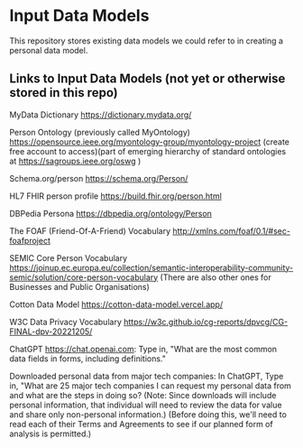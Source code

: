 # Input Data Models
This repository stores existing data models we could refer to in creating a personal data model.

## Links to Input Data Models (not yet or otherwise stored in this repo)
  MyData Dictionary https://dictionary.mydata.org/ 
  
  Person Ontology (previously called MyOntology) https://opensource.ieee.org/myontology-group/myontology-project (create free account to access)(part of emerging hierarchy of standard ontologies at https://sagroups.ieee.org/oswg ) 
  
  Schema.org/person  https://schema.org/Person/ 
  
  HL7 FHIR person profile   https://build.fhir.org/person.html
  
  DBPedia Persona https://dbpedia.org/ontology/Person
  
  The FOAF (Friend-Of-A-Friend) Vocabulary http://xmlns.com/foaf/0.1/#sec-foafproject
  
  SEMIC Core Person Vocabulary https://joinup.ec.europa.eu/collection/semantic-interoperability-community-semic/solution/core-person-vocabulary (There are also other ones for Businesses and Public Organisations)
  
  Cotton Data Model https://cotton-data-model.vercel.app/ 
  
  W3C Data Privacy Vocabulary https://w3c.github.io/cg-reports/dpvcg/CG-FINAL-dpv-20221205/ 
  
  ChatGPT  https://chat.openai.com: Type in, "What are the most common data fields in forms, including definitions." 
  
  Downloaded personal data from major tech companies:  In ChatGPT, Type in, "What are 25 major tech companies I can request my personal data from and what are the steps in doing so? (Note: Since downloads will include personal information, that individual will need to review the data for value and share only non-personal information.) (Before doing this, we'll need to read each of their Terms and Agreements to see if our planned form of analysis is permitted.) 

